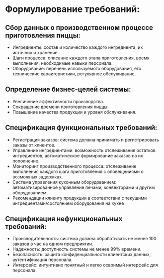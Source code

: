 # Формулирование требований:

## Сбор данных о производственном процессе приготовления пиццы:
- Ингредиенты: состав и количество каждого ингредиента, их источник и хранение.
- Шаги процесса: описание каждого этапа приготовления, время выполнения, необходимые навыки персонала.
- Оборудование: перечень используемого оборудования, его технические характеристики, регулярное обслуживание.

## Определение бизнес-целей системы:
- Увеличение эффективности производства.
- Сокращение времени приготовления пиццы.
- Повышение качества продукции и уровня обслуживания.

## Спецификация функциональных требований:
- Регистрация заказов: система должна принимать и регистрировать заказы от клиентов.
- Управление ингредиентами: возможность отслеживания остатков ингредиентов, автоматическое формирование заказов на их пополнение.
- Мониторинг производственного процесса: отслеживание выполнения каждого шага приготовления с оповещениями о возможных задержках.
- Система управления кухонным оборудованием: автоматизированное управление печами, конвекторами и другим оборудованием.
- Рекомендации клиенту продукции в соответствии с текущими ингредиентами/состоянием оборудования на кухне

## Спецификация нефункциональных требований:
- Производительность: система должна обрабатывать не менее 100 заказов в час на одном предприятии.
- Надежность: доступность системы не менее 99% времени.
- Безопасность: защита конфиденциальности клиентских данных, аутентификация персонала.
- Интерфейс: интуитивно понятный и легко освоимый интерфейс для персонала.

